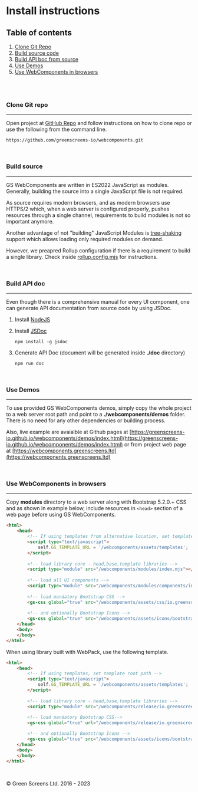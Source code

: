 # Install instructions
 
## Table of contents
 
1. [Clone Git Repo](#clone)
2. [Build source code](#build-source)
3. [Build API boc from source](#build-doc)
3. [Use Demos](#demos)
3. [Use WebComponents in browsers](#web)
 
<br><br>
 
### <a name="clone"></a> Clone Git repo
---
 
Open project at [GitHub Repo](https://github.com/greenscreens-io/webcomponents) and follow instructions on how to clone repo or use the following from the command line.
 
```
https://github.com/greenscreens-io/webcomponents.git
```
 
<br>
 
### <a name="build-source"></a> **Build source**
---
 
GS WebComponents are written in ES2022 JavaScript as modules. Generally, building the source into a single JavaScript file is not required.  
 
As source requires modern browsers, and as modern browsers use HTTPS/2 which, when a web server is configured properly, pushes resources through a single channel, requirements to build modules is not so important anymore.

Another advantage of not "building" JavaScript Modules is [tree-shaking](https://en.wikipedia.org/wiki/Tree_shaking) support which allows loading only required modules on demand.

However, we preapred Rollup configuration if there is a requirement to build a single library. Check inside [rollup.config.mjs](../rollup.config.mjs) for instructions.
 
<br>
 
### <a name="build-doc"></a> **Build API doc**
---
 
Even though there is a comprehensive manual for every UI component, one can generate API documentation from source code by using JSDoc.
 
1. Install [NodeJS](https://nodejs.org/en/download/)
2. Install [JSDoc](https://www.npmjs.com/package/jsdoc)
 
    ```npm install -g jsdoc```
 
3. Generate API Doc (document will be generated inside **./doc** directory)
 
    ```npm run doc```
 
<br>
 
### <a name="demos"></a> **Use Demos**
---
 
To use provided GS WebComponents demos, simply copy the whole project to a web server root path and point to a **./webcomponents/demos** folder. There is no need for any other dependencies or building process.

Also, live example are avaialble at Github pages at [https://greenscreens-io.github.io/webcomponents/demos/index.html](https://greenscreens-io.github.io/webcomponents/demos/index.html) or from project web page at [https://webcomponents.greenscreens.ltd](https://webcomponents.greenscreens.ltd)
 
<br>
 
### <a name="web"></a> **Use WebComponents in browsers**
---
 
Copy **modules** directory to a web server along with Bootstrap 5.2.0.+ CSS and as shown in example below, include resources in ```<head>``` section of a web page before using GS WebComponents.
 
```html
<html>
    <head>
        <!-- If using templates from alternative location, set template root path -->
        <script type="text/javascript">
            self.GS_TEMPLATE_URL = '/webcomponents/assets/templates';
        </script>
       
        <!-- load library core - head,base,template libraries -->
        <script type="module" src="/webcomponents/modules/index.mjs"></script>
       
        <!-- load all UI components -->
        <script type="module" src="/webcomponents/modules/components/index.mjs"></script>
   
        <!-- load mandatory Bootstrap CSS -->
        <gs-css global="true" src="/webcomponents/assets/css/io.greenscreens.bootstrap_5.2.0.css" rel="stylesheet"></gs-css>  
        
        <!-- and optionally Bootstrap Icons -->
        <gs-css global="true" src="/webcomponents/assets/icons/bootstrap-icons.css" rel="stylesheet" notheme="true"></gs-css>        
    </head>
    <body>
    </body>
</html>
```

When using library built with WebPack, use the following template.
 
```html
<html>
    <head>
        <!-- If using templates, set template root path -->
        <script type="text/javascript">
            self.GS_TEMPLATE_URL = '/webcomponents/assets/templates';
        </script>
       
        <!-- load library core - head,base,template libraries -->
        <script type="module" src="/webcomponents/release/io.greenscreens.components.all.js"></script>
          
        <!-- load mandatory Bootstrap CSS-->
        <gs-css global="true" url="/webcomponents/release/io.greenscreens.bootstrap_5.2.0.min.css" rel="stylesheet"></gs-css>  

        <!-- and optionally Bootstrap Icons -->
        <gs-css global="true" src="/webcomponents/assets/icons/bootstrap-icons.css" rel="stylesheet" notheme="true"></gs-css>        
    </head>
    <body>
    </body>
</html>
```

<br>

&copy; Green Screens Ltd. 2016 - 2023
